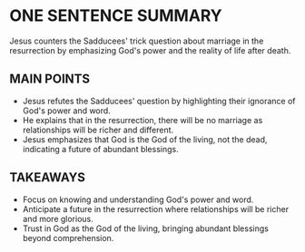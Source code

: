 # ONE SENTENCE SUMMARY

Jesus counters the Sadducees' trick question about marriage in the resurrection by emphasizing God's power and the reality of life after death.

## MAIN POINTS

- Jesus refutes the Sadducees' question by highlighting their ignorance of God's power and word.
- He explains that in the resurrection, there will be no marriage as relationships will be richer and different.
- Jesus emphasizes that God is the God of the living, not the dead, indicating a future of abundant blessings.

## TAKEAWAYS

- Focus on knowing and understanding God's power and word.
- Anticipate a future in the resurrection where relationships will be richer and more glorious.
- Trust in God as the God of the living, bringing abundant blessings beyond comprehension.
